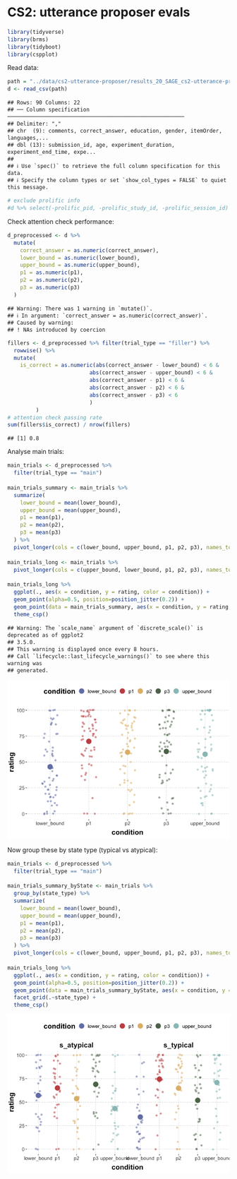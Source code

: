CS2: utterance proposer evals
================

``` r
library(tidyverse)
library(brms)
library(tidyboot)
library(cspplot)
```

Read data:

``` r
path = "../data/cs2-utterance-proposer/results_20_SAGE_cs2-utterance-proposer-evals_pilot-1_10.csv"
d <- read_csv(path)
```

    ## Rows: 90 Columns: 22
    ## ── Column specification ────────────────────────────────────────────────────────
    ## Delimiter: ","
    ## chr  (9): comments, correct_answer, education, gender, itemOrder, languages,...
    ## dbl (13): submission_id, age, experiment_duration, experiment_end_time, expe...
    ## 
    ## ℹ Use `spec()` to retrieve the full column specification for this data.
    ## ℹ Specify the column types or set `show_col_types = FALSE` to quiet this message.

``` r
# exclude prolific info
#d %>% select(-prolific_pid, -prolific_study_id, -prolific_session_id) %>% write_csv(path)
```

Check attention check performance:

``` r
d_preprocessed <- d %>%
  mutate(
    correct_answer = as.numeric(correct_answer),
    lower_bound = as.numeric(lower_bound),
    upper_bound = as.numeric(upper_bound),
    p1 = as.numeric(p1),
    p2 = as.numeric(p2),
    p3 = as.numeric(p3)
  )
```

    ## Warning: There was 1 warning in `mutate()`.
    ## ℹ In argument: `correct_answer = as.numeric(correct_answer)`.
    ## Caused by warning:
    ## ! NAs introduced by coercion

``` r
fillers <- d_preprocessed %>% filter(trial_type == "filler") %>%
  rowwise() %>%
  mutate(
    is_correct = as.numeric(abs(correct_answer - lower_bound) < 6 &
                          abs(correct_answer - upper_bound) < 6 &
                          abs(correct_answer - p1) < 6 &
                          abs(correct_answer - p2) < 6 &
                          abs(correct_answer - p3) < 6
                          )
         )
# attention check passing rate
sum(fillers$is_correct) / nrow(fillers)
```

    ## [1] 0.8

Analyse main trials:

``` r
main_trials <- d_preprocessed %>%
  filter(trial_type == "main")

main_trials_summary <- main_trials %>%
  summarize(
    lower_bound = mean(lower_bound),
    upper_bound = mean(upper_bound),
    p1 = mean(p1),
    p2 = mean(p2),
    p3 = mean(p3)
  ) %>%
  pivot_longer(cols = c(lower_bound, upper_bound, p1, p2, p3), names_to = "condition", values_to = "rating")

main_trials_long <- main_trials %>%
  pivot_longer(cols = c(upper_bound, lower_bound, p1, p2, p3), names_to = "condition", values_to = "rating")

main_trials_long %>%
  ggplot(., aes(x = condition, y = rating, color = condition)) +
  geom_point(alpha=0.5, position=position_jitter(0.2)) +
  geom_point(data = main_trials_summary, aes(x = condition, y = rating, color = condition), size=5) +
  theme_csp()
```

    ## Warning: The `scale_name` argument of `discrete_scale()` is deprecated as of ggplot2
    ## 3.5.0.
    ## This warning is displayed once every 8 hours.
    ## Call `lifecycle::last_lifecycle_warnings()` to see where this warning was
    ## generated.

![](cs2-utterance-proposer-pilot1_files/figure-gfm/unnamed-chunk-4-1.png)<!-- -->

Now group these by state type (typical vs atypical):

``` r
main_trials <- d_preprocessed %>%
  filter(trial_type == "main")

main_trials_summary_byState <- main_trials %>%
  group_by(state_type) %>%
  summarize(
    lower_bound = mean(lower_bound),
    upper_bound = mean(upper_bound),
    p1 = mean(p1),
    p2 = mean(p2),
    p3 = mean(p3)
  ) %>%
  pivot_longer(cols = c(lower_bound, upper_bound, p1, p2, p3), names_to = "condition", values_to = "rating")

main_trials_long %>%
  ggplot(., aes(x = condition, y = rating, color = condition)) +
  geom_point(alpha=0.5, position=position_jitter(0.2)) +
  geom_point(data = main_trials_summary_byState, aes(x = condition, y = rating, color = condition), size=5) +
  facet_grid(.~state_type) +
  theme_csp()
```

![](cs2-utterance-proposer-pilot1_files/figure-gfm/unnamed-chunk-5-1.png)<!-- -->

